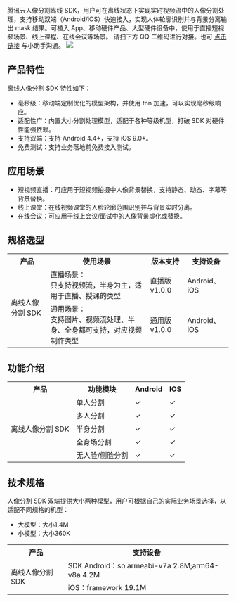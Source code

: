 腾讯云人像分割离线 SDK，用户可在离线状态下实现实时视频流中的人像分割处理，支持移动双端（Android/iOS）快速接入，实现人体轮廓识别并与背景分离输出 mask 结果。可植入 App、移动硬件产品、大型硬件设备中，使用于直播短视频场景、线上课程、在线会议等场景。
请扫下方 QQ 二维码进行对接。也可 [点击链接](https://cloud.tencent.com/online-service?from=doc_1208) 与小助手沟通。
![](https://main.qcloudimg.com/raw/e9b33126f5244f693d8d28402a811f0a.png)

## 产品特性
离线人像分割 SDK 特性如下：
- 毫秒级：移动端定制优化的模型架构，并使用 tnn 加速，可以实现毫秒级响应。
- 适配性广：内置大小分割处理模型，适配于各种等级机型，打破 SDK 对硬件性能强依赖。
- 支持双端：支持 Android 4.4+，支持 iOS 9.0+。
- 免费测试：支持业务落地前免费接入测试。


## 应用场景
- 短视频直播：可应用于短视频拍摄中人像背景替换，支持静态、动态、字幕等背景替换。
- 线上课堂：在线视频课堂的人脸轮廓范围识别并与背景实时分离。
- 在线会议：可应用于线上会议/面试中的人像背景虚化或替换。

## 规格选型

<table>
     <tr>
         <th>产品</th>  
         <th>使用场景</th>  
				 <th>版本支持</th>  
				 <th>支持设备</th>  
     </tr>
  <tr>      
      <td rowspan="2">离线人像分割 SDK</td>   
      <td>直播场景：<br>只支持视频流，半身为主，适用于直播、授课的类型</td> 
			 <td>直播版v1.0.0</td> 
			 <td>Android、iOS</td>  
 </tr> 
   <tr>      
      <td>通用场景：<br>支持图片、视频流处理、半身、全身都可支持，对应视频制作类型</td>   
      <td>通用版v1.0.0</td>  
			 <td>	Android、iOS</td>  
		 </tr>	
</table>

## 功能介绍

<table>
     <tr>
         <th>产品</th>  
         <th>功能模块</th>  
         <th>Android</th>  
				 <th>IOS</th> 
     </tr>
  <tr>      
         <td rowspan="5">离线人像分割 SDK</td>   
      <td>单人分割</td>   
      <td>&#10003; </td>   
			<td>&#10003;</td>    
     </tr> 
  <tr>
      <td>多人分割 </td>   
      <td>&#10003;</td>
			 <td>&#10003;</td>
     </tr> 
  <tr>      
      <td>半身分割 </td>   
      <td>&#10003;</td>
			 <td>&#10003;</td>
     </tr> 
		   <tr>      
      <td>全身场分割 </td>   
      <td>&#10003;</td>
			 <td>&#10003;</td>
     </tr> 
		   <tr>      
      <td>无人脸/侧脸分割 </td>   
      <td>&#10003;</td>
			 <td>&#10003;</td>
     </tr> 
</table>

## 技术规格
人像分割 SDK 双端提供大小两种模型，用户可根据自己的实际业务场景选择，以适配不同规格的机型：
- 大模型：大小1.4M
- 小模型：大小360K

<table>
     <tr>
         <th>产品</th>  
         <th>支持设备</th>  
     </tr>
  <tr>      
      <td rowspan="2">离线人像分割 SDK</td>   
      <td>SDK Android：so armeabi-v7a 2.8M;arm64-v8a 4.2M</td>   
 </tr> 
  <tr>      
      <td> iOS：framework 19.1M </td>   
		</tr> 
</table>
